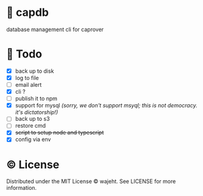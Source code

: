 # 💾 capdb

database management cli for caprover

# 📝 Todo

- [x] back up to disk
- [x] log to file
- [ ] email alert
- [x] cli ?
- [ ] publish it to npm
- [x] support for mysql _(sorry, we don't support msyql; this is not democracy. it's dictatorship!)_
- [ ] back up to s3
- [ ] restore cmd
- [x] ~~script to setup node and typescript~~
- [x] config via env

# © License

Distributed under the MIT License © wajeht. See LICENSE for more information.
